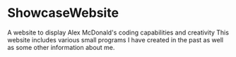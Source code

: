 # ShowcaseWebsite
A website to display Alex McDonald's coding capabilities and creativity
This website includes various small programs I have created in the past as well as some other information about me. 
